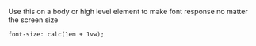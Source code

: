Use this on a body or high level element to make font response no matter the screen size

```
font-size: calc(1em + 1vw);
```